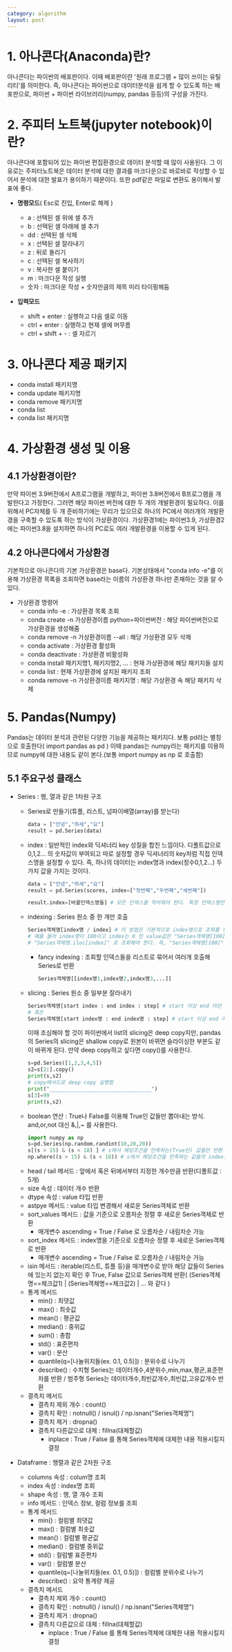 ```yaml
---
category: algorithm
layout: post
---
```




# 1. 아나콘다(Anaconda)란?
아나콘다는 파이썬의 배포판이다. 이때 배포판이란 '원래 프로그램 + 많이 쓰이는 유틸리티'를 의미한다. 즉, 아나콘다는 파이썬으로 데이터분석을 쉽게 할 수 있도록 하는 배포판으로, 파이썬 + 파이썬 라이브러리(numpy, pandas 등등)의 구성을 가진다. 

# 2. 주피터 노트북(jupyter notebook)이란?
아나콘다에 포함되어 있는 파이썬 편집환경으로 데이터 분석할 때 많이 사용된다. 그 이유로는 주피터노트북은 데이터 분석에 대한 결과를 마크다운으로 바로바로 작성할 수 있어서 분석에 대한 발표가 용이하기 때문이다. 또한 pdf같은 파일로 변환도 용이해서 발표에 좋다.                 

- **명령모드**( Esc로 진입, Enter로 해제 )
    - a : 선택된 셀 위에 셀 추가
    - b : 선택된 셀 아래에 셀 추가
    - dd : 선택된 셀 삭제
    - x : 선택된 셀 잘라내기
    - z : 뒤로 돌리기
    - c : 선택된 셀 복사하기
    - v : 복사한 셀 붙이기
    - m : 마크다운 작성 실행
    - 숫자 : 마크다운 작성 + 숫자만큼의 제목 미리 타이핑해둠

- **입력모드**
    - shift + enter : 실행하고 다음 셀로 이동
    - ctrl + enter : 실행하고 현재 셀에 머무름
    - ctrl + shift + - : 셀 자르기


# 3. 아나콘다 제공 패키지
- conda install 패키지명
- conda update 패키지명
- conda remove 패키지명
- conda list
- conda list 패키지명



# 4. 가상환경 생성 및 이용
## 4.1 가상환경이란?
만약 파이썬 3.9버전에서 A프로그램을 개발하고, 파이썬 3.8버전에서 B프로그램을 개발한다고 가정한다. 그러면 해당 파이썬 버전에 대한 두 개의 개발환경이 필요하다. 이를 위해서 PC자체를 두 개 준비하기에는 무리가 있으므로 하나의 PC에서 여러개의 개발환경을 구축할 수 있도록 하는 방식이 가상환경이다. 가상환경1에는 파이썬3.9, 가상환경2에는 파이썬3.8을 설치하면 하나의 PC로도 여러 개발환경을 이용할 수 있게 된다.            

## 4.2 아나콘다에서 가상환경
기본적으로 아나콘다의 기본 가상환경은 base다. 기본상태에서 "conda info -e"를 이용해 가상환경 목록을 조회하면 base라는 이름의 가상환경 하나만 존재하는 것을 알 수 있다.              

- 가상환경 명령어
    - conda info -e : 가상환경 목록 조회
    - conda create -n 가상환경이름 python=파이썬버전 : 해당 파이썬버전으로 가상환경을 생성해줌
    - conda remove -n 가상환경이름 --all : 해당 가상환경 모두 삭제
    - conda activate : 가상환경 활성화
    - conda deactivate : 가상환경 비활성화
    - conda install 패키지명1, 패키지명2, ... : 현재 가상환경에 해당 패키지들 설치
    - conda list : 현재 가상환경에 설치된 패키지 조회
    - conda remove -n 가상환경이름 패키지명 : 해당 가상환경 속 해당 패키지 삭제


# 5. Pandas(Numpy)
Pandas는 데이터 분석과 관련된 다양한 기능을 제공하는 패키지다. 보통 pd라는 별칭으로 호출한다( import pandas as pd ) 이때 pandas는 numpy라는 패키지를 이용하므로 numpy에 대한 내용도 같이 본다.(보통 import numpy as np 로 호출함)

## 5.1 주요구성 클래스
- Series : 행, 열과 같은 1차원 구조
    - Series로 만들기(튜플, 리스트, 넘파이배열(array)를 받는다)                
        ```python
        data = ["안녕","하세","요"]
        result = pd.Series(data)
        ```                         
    - index : 일반적인 index와 딕셔너리 key 성질을 합친 느낌이다. 디폴트값으로 0,1,2... 의 숫자값이 부여되고 따로 설정할 경우 딕셔너리의 key처럼 직접 인덱스명을 설정할 수 있다. 즉, 하나의 데이터는 index명과 index(정수0,1,2...) 두 가지 값을 가지는 것이다.             
        ```python
        data = ["안녕","하세","요"]
        result = pd.Series(scores, index=["첫번째","두번째","세번째"])

        result.index=[바꿀인덱스명들] # 모든 인덱스를 적어줘야 한다. 특정 인덱스명만 바꾸려면 다른 방식 이용해야 한다.
        ```              
    - indexing : Series 원소 중 한 개만 호출                       
        ```python
        Series객체명[index명 / index] # 이 방법은 기본적으로 index명으로 조회를 하게 된다. index명에 존재하지 않으면 그 뒤에 index에서 찾는다.
        # 예를 들어 index명이 100이고 index는 0 인 value값은 "Series객체명[100]"으로 호출해야 조회가 된다. 이때 index명대신 index로 조회하고 싶다면
        # "Series객체명.iloc[index]" 로 조회해야 한다. 즉, "Series객체명[100]" 과 "Series객체명.iloc[0]"는 같은 것이다.
        ```               
        - fancy indexing : 조회할 인덱스들을 리스트로 묶어서 여러개 호출해 Series로 반환             
            ```python
            Series객체명[[index명1,index명2,index명3,...]]
            ```               
    - slicing : Series 원소 중 일부분 잘라내기                    
        ```python
        Series객체명[start index : end index : step] # start 이상 end 미만
        # 혹은
        Series객체명[start index명 : end index명 : step] # start 이상 end 이하
        ```            
        이때 조심해야 할 것이 파이썬에서 list의 slicing은 deep copy지만, pandas의 Series의 slicing은 shallow copy로 원본이 바뀌면 슬라이싱한 부분도 같이 바뀌게 된다. 만약 deep copy하고 싶다면 copy()를 사용한다.       
        ```python       
        s=pd.Series([1,2,3,4,5])
        s2=s[2:].copy()
        print(s,s2)
        # copy메서드로 deep copy 실행함
        print("_________________________________")
        s[3]=99
        print(s,s2)
        ```                            
    - boolean 연산 : True나 False를 이용해 True인 값들만 뽑아내는 방식. and,or,not 대신 &,|,~ 를 사용한다.              
        ```python
        import numpy as np
        s=pd.Series(np.random.randint(10,20,20))
        s[(s > 15) & (s < 18) ] # s에서 해당조건을 만족하는(True인) 값들만 반환
        np.where((s > 15) & (s < 18)) # s에서 해당조건을 만족하는 값들의 index값들을 array로 반환
        ```        
    - head / tail 메서드 : 앞에서 혹은 뒤에서부터 지정한 개수만큼 반환(디폴트값 : 5개)
    - size 속성 : 데이터 개수 반환
    - dtype 속성 : value 타입 반환
    - astpye 메서드 : value 타입 변경해서 새로운 Series객체로 반환
    - sort_values 메서드 : 값을 기준으로 오름차순 정렬 후 새로운 Series객체로 반환
        - 매개변수 ascending = True / False 로 오름차순 / 내림차순 가능
    - sort_index 메서드 : index명을 기준으로 오름차순 정렬 후 새로운 Series객체로 반환
        - 매개변수 ascending = True / False 로 오름차순 / 내림차순 가능
    - isin 메서드 : iterable(리스트, 튜플 등)을 매개변수로 받아 해당 값들이 Series에 있는지 없는지 확인 후 True, False 값으로 Series객체 반환( (Series객체명==체크값1) | (Series객체명==체크값2) | ...      와 같다 )
    - 통계 메서드
        - min() : 최댓값
        - max() : 최솟값
        - mean() : 평균값
        - median() : 중위값
        - sum() : 총합
        - std() : 표준편차
        - var() : 분산
        - quantile(q=[나눌위치들(ex. 0.1, 0.5)]) : 분위수로 나누기
        - describe() : 수치형 Series는 데이터개수,4분위수,min,max,평균,표준편차를 반환 /  범주형 Series는 데이터개수,최빈값개수,최빈값,고유값개수 반환
    - 결측치 메서드
        - 결측치 제외 개수 : count()
        - 결측치 확인 : notnull() / isnul() / np.isnan("Series객체명")
        - 결측치 제거 : dropna()
        - 결측치 다른값으로 대체 : fillna(대체할값)
            - inplace : True / False 를 통해 Series객체에 대체한 내용 적용시킬지 결정

- Dataframe : 행렬과 같은 2차원 구조
    - columns 속성 : colum명 조회
    - index 속성 : index명 조회
    - shape 속성 : 행, 열 개수 조회
    - info 메서드 : 인덱스 정보, 컬럼 정보를 조회
    - 통계 메서드
        - min() : 컬럼별 최댓값
        - max() : 컬럼별 최솟값
        - mean() : 컬럼별 평균값
        - median() : 컬럼별 중위값
        - std() : 컬럼별 표준편차
        - var() : 컬럼별 분산
        - quantile(q=[나눌위치들(ex. 0.1, 0.5)]) : 컬럼별 분위수로 나누기
        - describe() : 요약 통계량 제공
    - 결측치 메서드
        - 결측치 제외 개수 : count()
        - 결측치 확인 : notnull() / isnul() / np.isnan("Series객체명")
        - 결측치 제거 : dropna()
        - 결측치 다른값으로 대체 : fillna(대체할값)
            - inplace : True / False 를 통해 Series객체에 대체한 내용 적용시킬지 결정
        